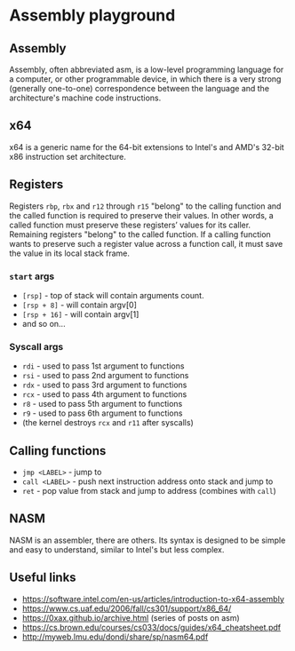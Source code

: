 # Assembly playground

## Assembly
Assembly, often abbreviated asm, is a low-level programming language for a computer, or other programmable device, in which there is a very strong (generally one-to-one) correspondence between the language and the architecture's machine code instructions.

## x64
x64 is a generic name for the 64-bit extensions to Intel's and AMD's 32-bit x86 instruction set architecture.

## Registers
Registers `rbp`, `rbx` and `r12` through `r15` "belong" to the calling function and the called function is required to preserve their values. In other words, a called function must preserve these registers’ values for its caller. Remaining registers "belong" to the called function. If a calling function wants to preserve such a register value across a function call, it must save the value in its local stack frame.

### `start` args
+ `[rsp]` - top of stack will contain arguments count.
+ `[rsp + 8]` - will contain argv[0]
+ `[rsp + 16]` - will contain argv[1]
+ and so on...

### Syscall args
+ `rdi` - used to pass 1st argument to functions
+ `rsi` - used to pass 2nd argument to functions
+ `rdx` - used to pass 3rd argument to functions
+ `rcx` - used to pass 4th argument to functions
+ `r8` - used to pass 5th argument to functions
+ `r9` - used to pass 6th argument to functions
+ (the kernel destroys `rcx` and `r11` after syscalls)

## Calling functions
+ `jmp <LABEL>` - jump to <LABEL>
+ `call <LABEL>` - push next instruction address onto stack and jump to <LABEL>
+ `ret` - pop value from stack and jump to address (combines with `call`)

## NASM
NASM is an assembler, there are others. Its syntax is designed to be simple and easy to understand, similar to Intel's but less complex.

## Useful links
+ https://software.intel.com/en-us/articles/introduction-to-x64-assembly
+ https://www.cs.uaf.edu/2006/fall/cs301/support/x86_64/
+ https://0xax.github.io/archive.html (series of posts on asm)
+ https://cs.brown.edu/courses/cs033/docs/guides/x64_cheatsheet.pdf
+ http://myweb.lmu.edu/dondi/share/sp/nasm64.pdf
